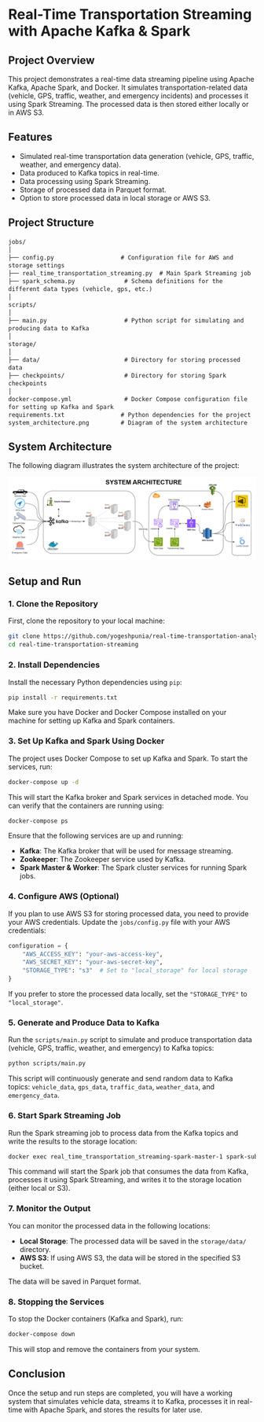 
# Real-Time Transportation Streaming with Apache Kafka & Spark

## Project Overview

This project demonstrates a real-time data streaming pipeline using Apache Kafka, Apache Spark, and Docker. It simulates transportation-related data (vehicle, GPS, traffic, weather, and emergency incidents) and processes it using Spark Streaming. The processed data is then stored either locally or in AWS S3.

## Features

- Simulated real-time transportation data generation (vehicle, GPS, traffic, weather, and emergency data).
- Data produced to Kafka topics in real-time.
- Data processing using Spark Streaming.
- Storage of processed data in Parquet format.
- Option to store processed data in local storage or AWS S3.

## Project Structure

```
jobs/
│
├── config.py                   # Configuration file for AWS and storage settings
├── real_time_transportation_streaming.py  # Main Spark Streaming job
├── spark_schema.py              # Schema definitions for the different data types (vehicle, gps, etc.)
│
scripts/
│
├── main.py                      # Python script for simulating and producing data to Kafka
│
storage/
│
├── data/                        # Directory for storing processed data
├── checkpoints/                 # Directory for storing Spark checkpoints
│
docker-compose.yml               # Docker Compose configuration file for setting up Kafka and Spark
requirements.txt                # Python dependencies for the project
system_architecture.png         # Diagram of the system architecture
```

## System Architecture

The following diagram illustrates the system architecture of the project:

![System Architecture](system_architecture.png)

## Setup and Run

### 1. Clone the Repository

First, clone the repository to your local machine:

```bash
git clone https://github.com/yogeshpunia/real-time-transportation-analytics-spark-kafka.git
cd real-time-transportation-streaming
```

### 2. Install Dependencies

Install the necessary Python dependencies using `pip`:

```bash
pip install -r requirements.txt
```

Make sure you have Docker and Docker Compose installed on your machine for setting up Kafka and Spark containers.

### 3. Set Up Kafka and Spark Using Docker

The project uses Docker Compose to set up Kafka and Spark. To start the services, run:

```bash
docker-compose up -d
```

This will start the Kafka broker and Spark services in detached mode. You can verify that the containers are running using:

```bash
docker-compose ps
```

Ensure that the following services are up and running:
- **Kafka**: The Kafka broker that will be used for message streaming.
- **Zookeeper**: The Zookeeper service used by Kafka.
- **Spark Master & Worker**: The Spark cluster services for running Spark jobs.

### 4. Configure AWS (Optional)

If you plan to use AWS S3 for storing processed data, you need to provide your AWS credentials. Update the `jobs/config.py` file with your AWS credentials:

```python
configuration = {
    "AWS_ACCESS_KEY": "your-aws-access-key",
    "AWS_SECRET_KEY": "your-aws-secret-key",
    "STORAGE_TYPE": "s3"  # Set to "local_storage" for local storage
}
```

If you prefer to store the processed data locally, set the `"STORAGE_TYPE"` to `"local_storage"`.

### 5. Generate and Produce Data to Kafka

Run the `scripts/main.py` script to simulate and produce transportation data (vehicle, GPS, traffic, weather, and emergency) to Kafka topics:

```bash
python scripts/main.py
```

This script will continuously generate and send random data to Kafka topics: `vehicle_data`, `gps_data`, `traffic_data`, `weather_data`, and `emergency_data`.

### 6. Start Spark Streaming Job

Run the Spark streaming job to process data from the Kafka topics and write the results to the storage location:

```bash
docker exec real_time_transportation_streaming-spark-master-1 spark-submit --master spark://spark-master:7077 --packages org.apache.spark:spark-sql-kafka-0-10_2.12:3.5.0,org.apache.hadoop:hadoop-aws:3.3.1,com.amazonaws:aws-java-sdk:1.11.469 jobs/real_time_transportation_streaming.py
```

This command will start the Spark job that consumes the data from Kafka, processes it using Spark Streaming, and writes it to the storage location (either local or S3).

### 7. Monitor the Output

You can monitor the processed data in the following locations:

- **Local Storage**: The processed data will be saved in the `storage/data/` directory.
- **AWS S3**: If using AWS S3, the data will be stored in the specified S3 bucket.

The data will be saved in Parquet format.

### 8. Stopping the Services

To stop the Docker containers (Kafka and Spark), run:

```bash
docker-compose down
```

This will stop and remove the containers from your system.

## Conclusion

Once the setup and run steps are completed, you will have a working system that simulates vehicle data, streams it to Kafka, processes it in real-time with Apache Spark, and stores the results for later use.
